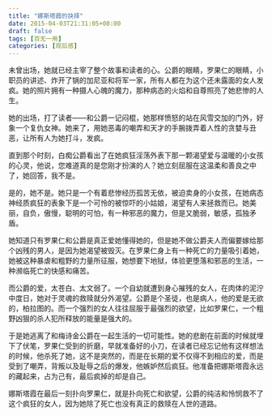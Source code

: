 ```yaml
---
title: "娜斯塔霞的抉择"
date: 2015-04-03T21:31:05+08:00
draft: false
tags: [百无一用]
categories: [观后感]
---
```




未曾出场，她就已经主宰了整个故事和读者的心。公爵的眼睛，罗果仁的眼睛，小职员的讲述、炸开了锅的加尼亚和将军一家，所有人都在为这个还未露面的女人发疯。她的照片拥有一种摄人心魄的魔力，那种病态的火焰和自尊照亮了她悲惨的人生。



她的出场，打了读者——和公爵一记闷棍，她那样愤怒的站在风雪交加的门外，好象一个复仇女神。她来了，用她恶毒的嘲弄和天才的手腕拨弄着人性的贪婪与丑恶，让所有人为她打斗，发疯。



直到那个时刻，白痴公爵看出了在她疯狂淫荡外表下那一颗渴望爱与温暖的小女孩的心灵，他说，您难道真的是您刚才扮演的人？她立刻屈服在这温柔和善良之中了，她回答，我不是。



是的，她不是。她只是一个有着悲惨经历孤苦无依，被迫卖身的小女孩，在她病态神经质疯狂的表象下是一个可怜的被惊吓的小姑娘，渴望有人来拯救而已。她美丽，自负，傲慢，聪明的可怕，有一种邪恶的魔力，但是又脆弱，敏感，孤独矛盾。



她知道只有罗果仁和公爵是真正爱她懂得她的，但是她不做公爵夫人而偏要嫁给那个凶残的男人，是因为她渴望被毁灭。在罗果仁身上有一种死亡的力量吸引着她，她被这种暴虐和粗野的力量所征服，她想要下地狱，体验更堕落和邪恶的生活，一种濒临死亡的快感和痛苦。



而公爵的爱，太苍白、太文弱了。一个自幼就遭到身心摧残的女人，在肉体的泥泞中度日，她对于灵魂的救赎就分外渴望。公爵是个圣徒，也是病人，他的爱是无欲的，柏拉图的。而一个强烈的女人往往屈服于最强烈的欲望，比如罗果仁，一个粗野凶狠的杀人犯所释放的能量是强大的。



于是她逃离了和梅诗金公爵在一起生活的一切可能性。她的悲剧在前面的时候就埋下了伏笔，罗果仁受到的折磨，早就准备好的小刀，在读者已经忘记他有这样想法的时候，他杀死了她，这不是突然的，而是在长期的爱不仅得不到相应的爱，而是受到了嘲弄，背叛以及耻辱之后的爆发，他嫉妒然后疯狂。他准备把娜斯塔霞永远的藏起来，占为己有，最后疯掉的却是自己。



娜斯塔霞在最后一刻扑向罗果仁，就是扑向死亡和欲望，公爵的纯洁和怜悯救不了这个疯狂的女人，因为她除了死亡也没有真正的救赎在人世的道路。

